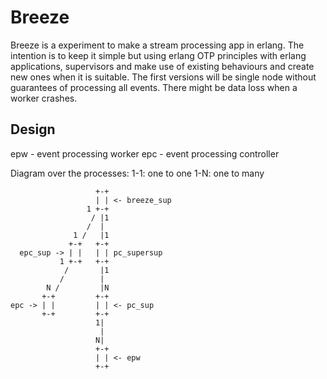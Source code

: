 Breeze
======
Breeze is a experiment to make a stream processing app in erlang.  The
intention is to keep it simple but using erlang OTP principles with
erlang applications, supervisors and make use of existing behaviours
and create new ones when it is suitable. The first versions will be
single node without guarantees of processing all events.  There might
be data loss when a worker crashes.

Design
------
epw - event processing worker
epc - event processing controller

Diagram over the processes:
1-1: one to one
1-N: one to many

                       +-+
                       | | <- breeze_sup
                     1 +-+
                      / |1
                     /  |
                  1 /   |1
                 +-+   +-+
      epc_sup -> | |   | | pc_supersup
               1 +-+   +-+
                /       |1
               /        |
            N /         |N
           +-+         +-+
    epc -> | |         | | <- pc_sup
           +-+         +-+
                       1|
                        |
                       N|
                       +-+
                       | | <- epw
                       +-+
